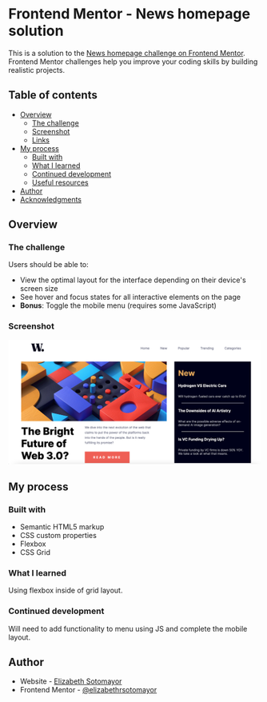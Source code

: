 # Frontend Mentor - News homepage solution

This is a solution to the [News homepage challenge on Frontend Mentor](https://www.frontendmentor.io/challenges/news-homepage-H6SWTa1MFl). Frontend Mentor challenges help you improve your coding skills by building realistic projects.

## Table of contents

- [Overview](#overview)
  - [The challenge](#the-challenge)
  - [Screenshot](#screenshot)
  - [Links](#links)
- [My process](#my-process)
  - [Built with](#built-with)
  - [What I learned](#what-i-learned)
  - [Continued development](#continued-development)
  - [Useful resources](#useful-resources)
- [Author](#author)
- [Acknowledgments](#acknowledgments)

## Overview

### The challenge

Users should be able to:

- View the optimal layout for the interface depending on their device's screen size
- See hover and focus states for all interactive elements on the page
- **Bonus**: Toggle the mobile menu (requires some JavaScript)

### Screenshot

![](design/screenshot.png)

## My process

### Built with

- Semantic HTML5 markup
- CSS custom properties
- Flexbox
- CSS Grid

### What I learned

Using flexbox inside of grid layout.

### Continued development

Will need to add functionality to menu using JS and complete the mobile layout.

## Author

- Website - [Elizabeth Sotomayor](elizabethrsotomayor.github.io/somyo2)
- Frontend Mentor - [@elizabethrsotomayor](https://www.frontendmentor.io/profile/elizabethrsotomayor)
